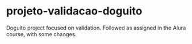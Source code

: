 # projeto-validacao-doguito
Doguito project focused on validation. Followed as assigned in the Alura course, with some changes.
